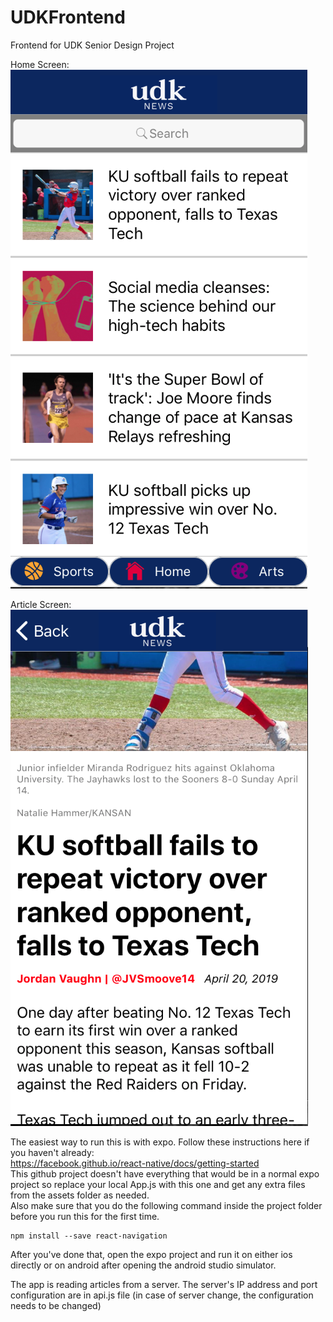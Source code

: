 # UDKFrontend
Frontend for UDK Senior Design Project

Home Screen:  
![Home Screen](/udk-images/udkscreen1.png)

Article Screen:  
![Article Screen](/udk-images/udkscreen2.png)

The easiest way to run this is with expo. Follow these instructions here if you haven't already:  
https://facebook.github.io/react-native/docs/getting-started    
This github project doesn't have everything that would be in a normal expo project so replace your local App.js with this one and get any extra files from the assets folder as needed.  
Also make sure that you do the following command inside the project folder before you run this for the first time.  
```
npm install --save react-navigation
```   
After you've done that, open the expo project and run it on either ios directly or on android after opening the android studio simulator.  

The app is reading articles from a server. The server's IP address and port configuration are in api.js file (in case of server change, the configuration needs to be changed)   

